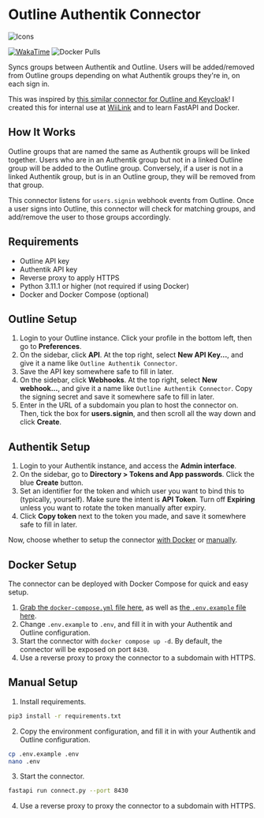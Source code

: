 # Outline Authentik Connector
![Icons](https://skillicons.dev/icons?i=py,fastapi,docker)

[![WakaTime](https://wakatime.com/badge/github/burritosoftware/Outline-Authentik-Connector.svg)](https://wakatime.com/badge/github/burritosoftware/Outline-Authentik-Connector) ![Docker Pulls](https://img.shields.io/docker/pulls/burritosoftware/outline-authentik-connector?logo=docker&logoColor=white)

Syncs groups between Authentik and Outline. Users will be added/removed from Outline groups depending on what Authentik groups they're in, on each sign in.

This was inspired by [this similar connector for Outline and Keycloak](https://gist.github.com/Frando/aa561ca7e6c72ab64b5d17df911c0b1f)! I created this for internal use at [WiiLink](https://github.com/WiiLink24) and to learn FastAPI and Docker.

## How It Works
Outline groups that are named the same as Authentik groups will be linked together. Users who are in an Authentik group but not in a linked Outline group will be added to the Outline group. Conversely, if a user is not in a linked Authentik group, but is in an Outline group, they will be removed from that group.

This connector listens for `users.signin` webhook events from Outline. Once a user signs into Outline, this connector will check for matching groups, and add/remove the user to those groups accordingly.

## Requirements
- Outline API key
- Authentik API key
- Reverse proxy to apply HTTPS
- Python 3.11.1 or higher (not required if using Docker)
- Docker and Docker Compose (optional)

## Outline Setup
1. Login to your Outline instance. Click your profile in the bottom left, then go to **Preferences**.
2. On the sidebar, click **API**. At the top right, select **New API Key...**, and give it a name like `Outline Authentik Connector`.
3. Save the API key somewhere safe to fill in later.
4. On the sidebar, click **Webhooks**. At the top right, select **New webhook...**, and give it a name like `Outline Authentik Connector`. Copy the signing secret and save it somewhere safe to fill in later.
5.  Enter in the URL of a subdomain you plan to host the connector on. Then, tick the box for **users.signin**, and then scroll all the way down and click **Create**.

## Authentik Setup
1. Login to your Authentik instance, and access the **Admin interface**.
2. On the sidebar, go to **Directory > Tokens and App passwords**. Click the blue **Create** button.
3. Set an identifier for the token and which user you want to bind this to (typically, yourself). Make sure the intent is **API Token**. Turn off **Expiring** unless you want to rotate the token manually after expiry.
4. Click **Copy token** next to the token you made, and save it somewhere safe to fill in later.

Now, choose whether to setup the connector [with Docker](#docker-setup) or [manually](#manual-setup).

## Docker Setup
The connector can be deployed with Docker Compose for quick and easy setup.
1. [Grab the `docker-compose.yml` file here](./docker-compose.yml), as well as [the `.env.example` file here](./.env.example).
2. Change `.env.example` to `.env`, and fill it in with your Authentik and Outline configuration.
3. Start the connector with `docker compose up -d`. By default, the connector will be exposed on port `8430`.
4. Use a reverse proxy to proxy the connector to a subdomain with HTTPS.

## Manual Setup
1. Install requirements.
```sh
pip3 install -r requirements.txt
```
2. Copy the environment configuration, and fill it in with your Authentik and Outline configuration.
```sh
cp .env.example .env
nano .env
```

3. Start the connector.
```sh
fastapi run connect.py --port 8430
```
4. Use a reverse proxy to proxy the connector to a subdomain with HTTPS.